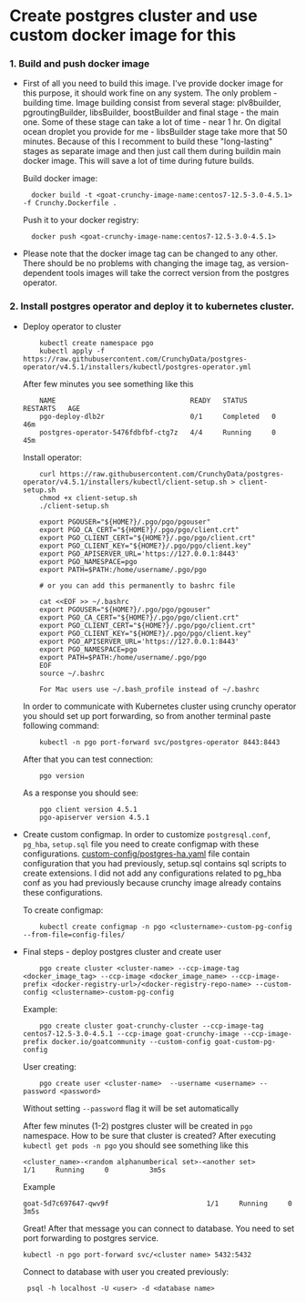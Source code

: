 # Create postgres cluster and use custom docker image for this

### 1. Build and push docker image

* First of all you need to build this image. I've provide docker image for this purpose, it should work fine on any system. The only problem - building time. Image building consist from several stage: plv8builder, pgroutingBuilder, libsBuilder, boostBuilder and final stage - the main one. Some of these stage can take a lot of time - near 1 hr. On digital ocean droplet you provide for me - libsBuilder stage take more that 50 minutes. Because of this I recomment to build these "long-lasting" stages as separate image and then just call them during buildin main docker image. This will save a lot of time during future builds.

    Build docker image: 

        docker build -t <goat-crunchy-image-name:centos7-12.5-3.0-4.5.1> -f Crunchy.Dockerfile . 

    Push it to your docker registry: 

        docker push <goat-crunchy-image-name:centos7-12.5-3.0-4.5.1>

* Please note that the docker image tag can be changed to any other. There should be no problems with changing the image tag, as version-dependent tools images will take the correct version from the postgres operator.

### 2. Install postgres operator and deploy it to kubernetes cluster.

* Deploy operator to cluster

    ```
        kubectl create namespace pgo
        kubectl apply -f https://raw.githubusercontent.com/CrunchyData/postgres-operator/v4.5.1/installers/kubectl/postgres-operator.yml
    ```
    After few minutes you see something like this
    ```
        NAME                                 READY   STATUS      RESTARTS   AGE
        pgo-deploy-dlb2r                     0/1     Completed   0          46m
        postgres-operator-5476fdbfbf-ctg7z   4/4     Running     0          45m
    ```
    Install operator:

    ```  
        curl https://raw.githubusercontent.com/CrunchyData/postgres-operator/v4.5.1/installers/kubectl/client-setup.sh > client-setup.sh 
        chmod +x client-setup.sh
        ./client-setup.sh

        export PGOUSER="${HOME?}/.pgo/pgo/pgouser"
        export PGO_CA_CERT="${HOME?}/.pgo/pgo/client.crt"
        export PGO_CLIENT_CERT="${HOME?}/.pgo/pgo/client.crt"
        export PGO_CLIENT_KEY="${HOME?}/.pgo/pgo/client.key"
        export PGO_APISERVER_URL='https://127.0.0.1:8443'
        export PGO_NAMESPACE=pgo
        export PATH=$PATH:/home/username/.pgo/pgo

        # or you can add this permanently to bashrc file
        
        cat <<EOF >> ~/.bashrc 
        export PGOUSER="${HOME?}/.pgo/pgo/pgouser"
        export PGO_CA_CERT="${HOME?}/.pgo/pgo/client.crt"
        export PGO_CLIENT_CERT="${HOME?}/.pgo/pgo/client.crt"
        export PGO_CLIENT_KEY="${HOME?}/.pgo/pgo/client.key"
        export PGO_APISERVER_URL='https://127.0.0.1:8443'
        export PGO_NAMESPACE=pgo
        export PATH=$PATH:/home/username/.pgo/pgo
        EOF
        source ~/.bashrc
        
        For Mac users use ~/.bash_profile instead of ~/.bashrc
    ```

    In order to communicate with Kubernetes cluster using crunchy operator you should set up port forwarding, so from another terminal paste following command:
    ```
        kubectl -n pgo port-forward svc/postgres-operator 8443:8443
    ```

    After that you can test connection:
    ```
        pgo version
    ```
    As a response you should see:
    ```
        pgo client version 4.5.1
        pgo-apiserver version 4.5.1  
    ```
* Create custom configmap. 
    In order to customize `postgresql.conf`, `pg_hba`, `setup.sql` file you need to create configmap with these configurations.  [custom-config/postgres-ha.yaml](custom-config/postgres-ha.yaml) file contain configuration that you had previously, setup.sql contains sql scripts to create extensions. I did not add any configurations related to pg_hba conf as you had previously because crunchy image already contains these configurations.

    To create configmap:
    ```
        kubectl create configmap -n pgo <clustername>-custom-pg-config --from-file=config-files/
    ```
* Final steps - deploy postgres cluster and create user

    ```
        pgo create cluster <cluster-name> --ccp-image-tag <docker_image_tag> --ccp-image <docker_image_name> --ccp-image-prefix <docker-registry-url>/<docker-registry-repo-name> --custom-config <clustername>-custom-pg-config
    ```
    Example:
    ```
        pgo create cluster goat-crunchy-cluster --ccp-image-tag centos7-12.5-3.0-4.5.1 --ccp-image goat-crunchy-image --ccp-image-prefix docker.io/goatcommunity --custom-config goat-custom-pg-config
    ```

    User creating:
    ```
        pgo create user <cluster-name>  --username <username> --password <password>
    ```
    Without setting `--password` flag it will be set automatically

    After few minutes (1-2) postgres cluster will be created in `pgo` namespace. How to be sure that cluster is created? After executing ` kubectl get pods -n pgo` you should see something like this

    ` <cluster_name>-<random alphanumberical set>-<another set>                        1/1     Running     0          3m5s `

    Example

    ` goat-5d7c697647-qwv9f                        1/1     Running     0          3m5s `

    Great! After that message you can connect to database. You need to set port forwarding to postgres service. 

    ` kubectl -n pgo port-forward svc/<cluster name> 5432:5432 `

    Connect to database with user you created previously:

    ` psql -h localhost -U <user> -d <database name>`


    


